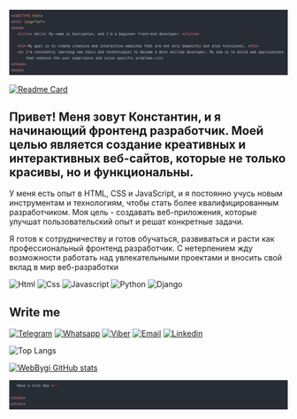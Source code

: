 ![Header](https://github.com/WebBygi/WebBygi/blob/main/assets/home.jpg)

[![Readme Card](https://github-readme-stats.vercel.app/api/pin/?username=WebBygi&repo=Photographer-Irina-Gladkova)](https://github.com/WebBygi/Photographer-Irina-Gladkova)

## Привет! Меня зовут Константин, и я начинающий фронтенд разработчик. Моей целью является создание креативных и интерактивных веб-сайтов, которые не только красивы, но и функциональны.

У меня есть опыт в HTML, CSS и JavaScript, и я постоянно учусь новым инструментам и технологиям, чтобы стать более квалифицированным разработчиком. Моя цель - создавать веб-приложения, которые улучшат пользовательский опыт и решат конкретные задачи.

Я готов к сотрудничеству и готов обучаться, развиваться и расти как профессиональный фронтенд разработчик. С нетерпением жду возможности работать над увлекательными проектами и вносить свой вклад в мир веб-разработки

![Html](https://img.shields.io/badge/-HTML-475263?style=for-the-badge&logo=html5)
![Css](https://img.shields.io/badge/-CSS-475263?style=for-the-badge&logo=Sass)
![Javascript](https://img.shields.io/badge/-Javascript-475263?style=for-the-badge&logo=Javascript)
![Python](https://img.shields.io/badge/-Python_Basic-475263?style=for-the-badge&logo=Python)
![Django](https://img.shields.io/badge/-Django_basic-475263?style=for-the-badge&logo=Django)

## Write me

[![Telegram](https://img.shields.io/badge/-Telegram-475263?style=for-the-badge&logo=telegram)](https://t.me/FBzonashop)
[![Whatsapp](https://img.shields.io/badge/-WhatsApp-475263?style=for-the-badge&logo=Whatsapp)](https://wa.me/+380931917715)
[![Viber](https://img.shields.io/badge/-Viber-475263?style=for-the-badge&logo=viber)](viber://chat?number=%2B380931917715)
[![Email](https://img.shields.io/badge/-Email-475263?style=for-the-badge&logo=gmail)](mailto:bygiweb@gmail.com)
[![Linkedin](https://img.shields.io/badge/-Linkedin-475263?style=for-the-badge&logo=Linkedin)](https://www.linkedin.com/in/константин-порошин-b02a17297/)



![Top Langs](https://github-readme-stats.vercel.app/api/top-langs/?username=WebBygi&hide_progress=true&theme=nord&layout=donut-vertical)
  
[![WebBygi GitHub stats](https://github-readme-stats.vercel.app/api?username=WebBygi&show_icons=true&theme=nord)](https://github.com/anuraghazra/github-readme-stats)


![Footer](https://github.com/WebBygi/WebBygi/blob/main/assets/footer.jpg)
